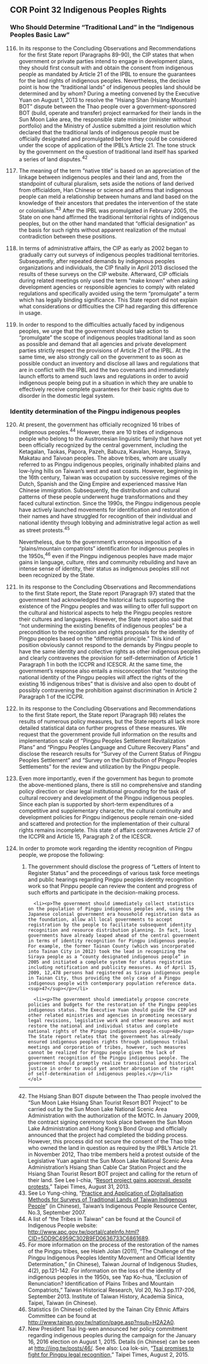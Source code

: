 ## COR Point 32 Indigenous Peoples Rights

### Who Should Determine “Traditional Land” in the “Indigenous Peoples Basic Law”

<ol start="116">
  <li><p>In its response to the Concluding Observations and Recommendations for the first State report (Paragraphs 89-90), the CIP states that when government or private parties intend to engage in development plans, they should first consult with and obtain the consent from indigenous people as mandated by Article 21 of the IPBL to ensure the guarantees for the land rights of indigenous peoples. Nevertheless, the decisive point is how the “traditional lands” of indigenous peoples land should be determined and by whom? During a meeting convened by the Executive Yuan on August 1, 2013 to resolve the “Hsiang Shan (Hsiang Mountain) BOT” dispute between the Thao people over a government-sponsored BOT (build, operate and transfer) project earmarked for their lands in the Sun Moon Lake area, the responsible state minister (minister without portfolio) and the Ministry of Justice submitted a joint resolution which declared that the traditional lands of indigenous people must be officially designated and promulgated before they could be considered under the scope of application of the IPBL’s Article 21. The tone struck by the government on the question of traditional land itself has sparked a series of land disputes.<sup>42</sup></p></li>

  <li><p>The meaning of the term “native title” is based on an appreciation of the linkage between indigenous peoples and their land and, from the standpoint of cultural pluralism, sets aside the notions of land derived from officialdom, Han Chinese or science and affirms that indigenous people can meld a relationship between humans and land based on the knowledge of their ancestors that predates the intervention of the state or colonialism.<sup>43</sup> After the IPBL was promulgated in February 2005, the State on one hand affirmed the traditional territorial rights of indigenous peoples, but on the other hand mandated that “official designation” as the basis for such rights without apparent realization of the mutual contradiction between these positions.</p></li>

  <li><p>In terms of administrative affairs, the CIP as early as 2002 began to gradually carry out surveys of indigenous peoples traditional territories. Subsequently, after repeated demands by indigenous peoples organizations and individuals, the CIP finally in April 2013 disclosed the results of these surveys on the CIP website. Afterward, CIP officials during related meetings only used the term “make known” when asking development agencies or responsible agencies to comply with related regulations and specifically avoided using the term “promulgate” a term which has legally binding significance. This State report did not explain what considerations or difficulties the CIP had regarding this difference in usage.</p></li>

  <li><p>In order to respond to the difficulties actually faced by indigenous peoples, we urge that the government should take action to “promulgate” the scope of indigenous peoples traditional land as soon as possible and demand that all agencies and private development parties strictly respect the provisions of Article 21 of the IPBL. At the same time, we also strongly call on the government to as soon as possible conduct an inventory and disclose all laws and regulations that are in conflict with the IPBL and the two covenants and immediately launch efforts to amend such laws and regulations in order to avoid indigenous people being put in a situation in which they are unable to effectively receive complete guarantees for their basic rights due to disorder in the domestic legal system.
</ol>

### Identity determination of the Pingpu indigenous peoples

<ol start="120">
  <li><p>At present, the government has officially recognized 16 tribes of indigenous peoples.<sup>44</sup> However, there are 10 tribes of indigenous people who belong to the Austronesian linguistic family that have not yet been officially recognized by the central government, including the Ketagalan, Taokas, Papora, Pazeh, Babuza, Kavalan, Hoanya, Siraya, Makatau and Taivoan peoples. The above tribes, whom are usually referred to as Pingpu indigenous peoples, originally inhabited plains and low-lying hills on Taiwan’s west and east coasts. However, beginning in the 16th century, Taiwan was occupation by successive regimes of the Dutch, Spanish and the Qing Empire and experienced massive Han Chinese immigration. Subsequently, the distribution and cultural patterns of these people underwent huge transformations and they faced cultural extinction. Since the 1990s, the Pingpu indigenous people have actively launched movements for identification and restoration of their names and have struggled for recognition of their individual and national identity through lobbying and administrative legal action as well as street protests.<sup>45</sup></p>

  <p>Nevertheless, due to the government’s erroneous imposition of a “plains/mountain compatriots” identification for indigenous peoples in the 1950s,<sup>46</sup> even if the Pingpu indigenous peoples have made major gains in language, culture, rites and community rebuilding and have an intense sense of identity, their status as indigenous peoples still not been recognized by the State.</p></li>

  <li><p>In its response to the Concluding Observations and Recommendations to the first State report, the State report (Paragraph 97) stated that the government had acknowledged the historical facts supporting the existence of the Pingpu peoples and was willing to offer full support on the cultural and historical aspects to help the Pingpu peoples restore their cultures and languages. However, the State report also said that “not undermining the existing benefits of indigenous peoples” be a precondition to the recognition and rights proposals for the identity of Pingpu peoples based on the “differential principle.” This kind of position obviously cannot respond to the demands by Pingpu people to have the same identity and collective rights as other indigenous peoples and clearly contravenes the provision for self-determination of Article 1 Paragraph 1 in both the ICCPR and ICESCR. At the same time, the government’s response also entails a misconception that “restoring the national identity of the Pingpu peoples will affect the rights of the existing 16 indigenous tribes” that is divisive and also open to doubt of possibly contravening the prohibition against discrimination in Article 2 Paragraph 1 of the ICCPR.</p></li>

  <li><p>In its response to the Concluding Observations and Recommendations to the first State report, the State report (Paragraph 98) relates the results of numerous policy measures, but the State reports all lack more detailed statistical data on further progress of these measures. We request that the government provide full information on the results and implementation scale of “Pingpu Peoples Settlement Revitalization Plans” and “Pingpu Peoples Language and Culture Recovery Plans” and disclose the research results for “Survey of the Current Status of Pingpu Peoples Settlement” and “Survey on the Distribution of Pingpu Peoples Settlements” for the review and utilization by the Pingpu people.</p></li>

  <li><p>Even more importantly, even if the government has begun to promote the above-mentioned plans, there is still no comprehensive and standing policy direction or clear legal institutional grounding for the task of cultural recovery and development of the Pingpu indigenous peoples. Since each plan is supported by short-term expenditures of a competitive and supplementary character, the cultural continuity and development policies for Pingpu indigenous people remain one-sided and scattered and protection for the implementation of their cultural rights remains incomplete. This state of affairs contravenes Article 27 of the ICCPR and Article 15, Paragraph 2 of the ICESCR.</p></li>

  <li><p>In order to promote work regarding the identity recognition of Pingpu people, we propose the following:</p>
    <ol>
      <li><p>The government should disclose the progress of “Letters of Intent to Register Status” and the proceedings of various task force meetings and public hearings regarding Pingpu peoples identity recognition work so that Pinppu people can review the content and progress of such efforts and participate in the decision-making process.</p></li>

      <li><p>The government should immediately collect statistics on the population of Pingpu indigenous peoples and, using the Japanese colonial government era household registration data as the foundation, allow all local governments to accept registration by the people to facilitate subsequent identity recognition and resource distribution planning. In fact, local governments have already leaped ahead of the central government in terms of identity recognition for Pingpu indigenous people. For example, the former Tainan County (which was incorporated into Tainan City in 2012) took the lead in recognizing the Siraya people as a “county designated indigenous people” in 2005 and initiated a complete system for status registration including notification and publicity measures. As of April 15, 2009, 12,478 persons had registered as Siraya indigenous people in Tainan City, thus providing the only case of a Pingpu indigenous people with contemporary population reference data.<sup>47</sup></p></li>

      <li><p>The government should immediately propose concrete policies and budgets for the restoration of the Pingpu peoples indigenous status. The Executive Yuan should guide the CIP and other related ministries and agencies in promoting necessary legal revisions, legislative work and other measures and must restore the national and individual status and complete national rights of the Pingpu indigenous people.<sup>48</sup> The State report relates that the government has already ensured indigenous peoples rights through indigenous tribal meetings and corporation of tribes, however, such measures cannot be realized for Pingpu people given the lack of government recognition of the Pingpu indigenous people. The government should promptly realize transitional and historical justice in order to avoid yet another abrogation of the right of self-determination of indigenous peoples.</p></li>
    </ol>
  </li>
</ol>

-----

<ol start="42">
  <li>The Hsiang Shan BOT dispute between the Thao people involved the “Sun Moon Lake Hsiang Shan Tourist Resort BOT Project” to be carried out by the Sun Moon Lake National Scenic Area Administration with the authorization of the MOTC. In January 2009, the contract signing ceremony took place between the Sun Moon Lake Administration and Hong Kong’s Bond Group and officially announced that the project had completed the bidding process. However, this process did not secure the consent of the Thao tribe who owned the land in question as required by the IPBL’s Article 21. in November 2012, Thao tribe members held a protest outside of the Legislative Yuan against the Sun Moon Lake National Scenic Area Administration’s Hsiang Shan Cable Car Station Project and the Hsiang Shan Tourist Resort BOT project and calling for the return of their land. See Lee I-chia, “<a href="http://www.taipeitimes.com/News/taiwan/archives/2013/08/31/2003571014" target="_blank">Resort project gains approval, despite protests,</a>” Taipei Times, August 31, 2013.</li>
  <li>See Lo Yung-ching, “<a href="http://www.tiprc.org.tw/epaper/03/03_tradarea.html" target="_blank">Practice and Application of Digitalisation Methods for Surveys of Traditional Lands of Taiwan Indigenous People</a>” (in Chinese), Taiwan’s Indigenous People Resource Center, No.3, September 2007.</li>
  <li>A list of “the Tribes in Taiwan” can be found at the Council of Indigenous People website: <a href="http://www.apc.gov.tw/portal/cateInfo.html?CID=5DD9C4959C302B9FD0636733C6861689" target="_blank">http://www.apc.gov.tw/portal/cateInfo.html?CID=5DD9C4959C302B9FD0636733C6861689</a>.</li>
  <li>For more information on the process of the restoration of the names of the Pingpu tribes, see Hsieh Jolan (2011), “The Challenge of the Pingpu Indigenous Peoples Identity Movement and Official Identity Determination,” (in Chinese), Taiwan Journal of Indigenous Studies, 4(2), pp.121-142.
  For information on the loss of the identity of indigenous peoples in the 1950s, see  Yap Ko-hua, “Exclusion of Renunciation? Identification of Plains Tribes and Mountain Compatriots,” Taiwan Historical Research, Vol 20, No.3 pp.117-206, September 2013. Institute of Taiwan History, Academia Sinica, Taipei, Taiwan (in Chinese).</li>
  <li>Statistics (in Chinese) collected by the Tainan City Ethnic Affairs Committee can be found at <a href="http://www.tainan.gov.tw/nation/page.asp?nsub=H2A2A0" target="_blank">http://www.tainan.gov.tw/nation/page.asp?nsub=H2A2A0</a>.</li>
  <li>New President Tsai Ing-wen announced her policy commitment regarding indigenous peoples during the campaign for the January 16, 2016 election on August 1, 2015. Details (in Chinese) can be seen at <a href="http://iing.tw/posts/46/" target="_blank">http://iing.tw/posts/46/</a>. See also: Loa Iok-sin, “<a href="http://goo.gl/I0qNxl" target="_blank">Tsai promises to fight for Pingpu legal recognition,</a>” Taipei Times, August 2, 2015.</li>
</ol>
